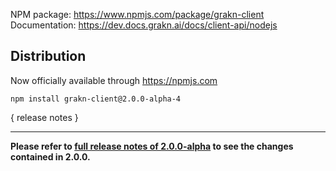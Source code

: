 NPM package: https://www.npmjs.com/package/grakn-client
Documentation: https://dev.docs.grakn.ai/docs/client-api/nodejs

## Distribution

Now officially available through https://npmjs.com

```
npm install grakn-client@2.0.0-alpha-4
```

{ release notes }

---

**Please refer to [full release notes of 2.0.0-alpha](https://github.com/graknlabs/client-nodejs/releases/tag/2.0.0-alpha) to see the changes contained in 2.0.0.**
